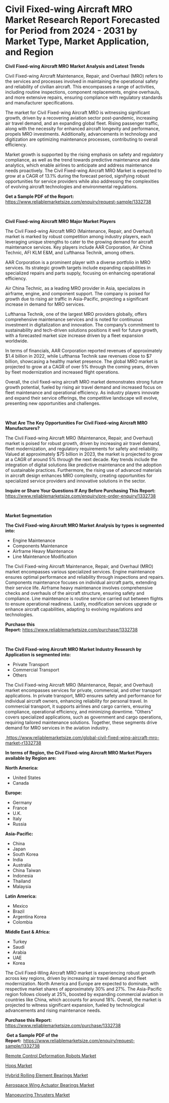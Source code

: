 <p><h1>Civil Fixed-wing Aircraft MRO Market Research Report Forecasted for Period from 2024 -  2031 by Market Type, Market Application, and Region</h1></p><p><strong>Civil Fixed-wing Aircraft MRO Market Analysis and Latest Trends</strong></p>
<p><p>Civil Fixed-wing Aircraft Maintenance, Repair, and Overhaul (MRO) refers to the services and processes involved in maintaining the operational safety and reliability of civilian aircraft. This encompasses a range of activities, including routine inspections, component replacements, engine overhauls, and more extensive repairs, ensuring compliance with regulatory standards and manufacturer specifications.</p><p>The market for Civil Fixed-wing Aircraft MRO is witnessing significant growth, driven by a recovering aviation sector post-pandemic, increasing air travel demand, and an expanding global fleet. Rising passenger traffic, along with the necessity for enhanced aircraft longevity and performance, propels MRO investments. Additionally, advancements in technology and digitization are optimizing maintenance processes, contributing to overall efficiency.</p><p>Market growth is supported by the rising emphasis on safety and regulatory compliance, as well as the trend towards predictive maintenance and data analytics, which enable airlines to anticipate and address maintenance needs proactively. The Civil Fixed-wing Aircraft MRO Market is expected to grow at a CAGR of 13.1% during the forecast period, signifying robust opportunities for service providers while also addressing the complexities of evolving aircraft technologies and environmental regulations.</p></p>
<p><strong>Get a Sample PDF of the Report:&nbsp;</strong> <a href="https://www.reliablemarketsize.com/enquiry/request-sample/1332738?utm_campaign=1349&utm_medium=2&utm_source=Github&utm_content=ia&utm_term=12102024&utm_id=civil-fixed-wing-aircraft-mro">https://www.reliablemarketsize.com/enquiry/request-sample/1332738</a></p>
<p>&nbsp;</p>
<p><strong>Civil Fixed-wing Aircraft MRO Major Market Players</strong></p>
<p><p>The Civil Fixed-wing Aircraft MRO (Maintenance, Repair, and Overhaul) market is marked by robust competition among industry players, each leveraging unique strengths to cater to the growing demand for aircraft maintenance services. Key players include AAR Corporation, Air China Technic, AFI KLM E&M, and Lufthansa Technik, among others.</p><p>AAR Corporation is a prominent player with a diverse portfolio in MRO services. Its strategic growth targets include expanding capabilities in specialized repairs and parts supply, focusing on enhancing operational efficiency.</p><p>Air China Technic, as a leading MRO provider in Asia, specializes in airframe, engine, and component support. The company is poised for growth due to rising air traffic in Asia-Pacific, projecting a significant increase in demand for MRO services.</p><p>Lufthansa Technik, one of the largest MRO providers globally, offers comprehensive maintenance services and is noted for continuous investment in digitalization and innovation. The company’s commitment to sustainability and tech-driven solutions positions it well for future growth, with a forecasted market size increase driven by a fleet expansion worldwide.</p><p>In terms of financials, AAR Corporation reported revenues of approximately $1.4 billion in 2022, while Lufthansa Technik saw revenues close to $7 billion, showcasing a healthy market presence. The global MRO market is projected to grow at a CAGR of over 5% through the coming years, driven by fleet modernization and increased flight operations.</p><p>Overall, the civil fixed-wing aircraft MRO market demonstrates strong future growth potential, fueled by rising air travel demand and increased focus on fleet maintenance and operational efficiency. As industry players innovate and expand their service offerings, the competitive landscape will evolve, presenting new opportunities and challenges.</p></p>
<p>&nbsp;</p>
<p><strong>What Are The Key Opportunities For Civil Fixed-wing Aircraft MRO Manufacturers?</strong></p>
<p><p>The Civil Fixed-wing Aircraft MRO (Maintenance, Repair, and Overhaul) market is poised for robust growth, driven by increasing air travel demand, fleet modernization, and regulatory requirements for safety and reliability. Valued at approximately $75 billion in 2023, the market is projected to grow at a CAGR of around 5% through the next decade. Key trends include the integration of digital solutions like predictive maintenance and the adoption of sustainable practices. Furthermore, the rising use of advanced materials in aircraft design enhances MRO complexity, creating opportunities for specialized service providers and innovative solutions in the sector.</p></p>
<p><strong>Inquire or Share Your Questions If Any Before Purchasing This Report:</strong> <a href="https://www.reliablemarketsize.com/enquiry/pre-order-enquiry/1332738?utm_campaign=1349&utm_medium=2&utm_source=Github&utm_content=ia&utm_term=12102024&utm_id=civil-fixed-wing-aircraft-mro">https://www.reliablemarketsize.com/enquiry/pre-order-enquiry/1332738</a></p>
<p>&nbsp;</p>
<p><strong>Market Segmentation</strong></p>
<p><strong>The Civil Fixed-wing Aircraft MRO Market Analysis by types is segmented into:</strong></p>
<p><ul><li>Engine Maintenance</li><li>Components Maintenance</li><li>Airframe Heavy Maintenance</li><li>Line Maintenance Modification</li></ul></p>
<p><p>The Civil Fixed-wing Aircraft Maintenance, Repair, and Overhaul (MRO) market encompasses various specialized services. Engine maintenance ensures optimal performance and reliability through inspections and repairs. Components maintenance focuses on individual aircraft parts, extending their service life. Airframe heavy maintenance involves comprehensive checks and overhauls of the aircraft structure, ensuring safety and compliance. Line maintenance is routine service carried out between flights to ensure operational readiness. Lastly, modification services upgrade or enhance aircraft capabilities, adapting to evolving regulations and technologies.</p></p>
<p><strong>Purchase this Report:&nbsp;</strong><a href="https://www.reliablemarketsize.com/purchase/1332738?utm_campaign=1349&utm_medium=2&utm_source=Github&utm_content=ia&utm_term=12102024&utm_id=civil-fixed-wing-aircraft-mro">https://www.reliablemarketsize.com/purchase/1332738</a></p>
<p>&nbsp;</p>
<p><strong>The Civil Fixed-wing Aircraft MRO Market Industry Research by Application is segmented into:</strong></p>
<p><ul><li>Private Transport</li><li>Commercial Transport</li><li>Others</li></ul></p>
<p><p>The Civil Fixed-wing Aircraft MRO (Maintenance, Repair, and Overhaul) market encompasses services for private, commercial, and other transport applications. In private transport, MRO ensures safety and performance for individual aircraft owners, enhancing reliability for personal travel. In commercial transport, it supports airlines and cargo carriers, ensuring compliance, operational efficiency, and minimizing downtime. "Others" covers specialized applications, such as government and cargo operations, requiring tailored maintenance solutions. Together, these segments drive demand for MRO services in the aviation industry.</p></p>
<p><a href="https://www.reliablemarketsize.com/global-civil-fixed-wing-aircraft-mro-market-r1332738?utm_campaign=1349&utm_medium=2&utm_source=Github&utm_content=ia&utm_term=12102024&utm_id=civil-fixed-wing-aircraft-mro">&nbsp;https://www.reliablemarketsize.com/global-civil-fixed-wing-aircraft-mro-market-r1332738</a></p>
<p><strong>In terms of Region, the Civil Fixed-wing Aircraft MRO Market Players available by Region are:</strong></p>
<p>
    <p> <strong> North America: </strong>
        <ul>
            <li>United States</li>
            <li>Canada</li>
        </ul>
        </p> 
    <p> <strong> Europe: </strong>
        <ul>
            <li>Germany</li>
            <li>France</li>
            <li>U.K.</li>
            <li>Italy</li>
            <li>Russia</li>
        </ul>
        </p> 
    <p> <strong> Asia-Pacific: </strong>
        <ul>
            <li>China</li>
            <li>Japan</li>
            <li>South Korea</li>
            <li>India</li>
            <li>Australia</li>
            <li>China Taiwan</li>
            <li>Indonesia</li>
            <li>Thailand</li>
            <li>Malaysia</li>
        </ul>
        </p> 
    <p> <strong> Latin America: </strong>
        <ul>
            <li>Mexico</li>
            <li>Brazil</li>
            <li>Argentina Korea</li>
            <li>Colombia</li>
        </ul>
        </p> 
    <p> <strong> Middle East & Africa: </strong>
        <ul>
            <li>Turkey</li>
            <li>Saudi</li>
            <li>Arabia</li>
            <li>UAE</li>
            <li>Korea</li>
        </ul>
    </p>
    </p>
<p><p>The Civil Fixed-Wing Aircraft MRO market is experiencing robust growth across key regions, driven by increasing air travel demand and fleet modernization. North America and Europe are expected to dominate, with respective market shares of approximately 30% and 27%. The Asia-Pacific region follows closely at 25%, boosted by expanding commercial aviation in countries like China, which accounts for around 18%. Overall, the market is projected to witness significant expansion, fueled by technological advancements and rising maintenance needs.</p></p>
<p><strong>Purchase this Report: </strong><a href="https://www.reliablemarketsize.com/purchase/1332738?utm_campaign=1349&utm_medium=2&utm_source=Github&utm_content=ia&utm_term=12102024&utm_id=civil-fixed-wing-aircraft-mro">https://www.reliablemarketsize.com/purchase/1332738</a></p>
<p>&nbsp;<strong>Get a Sample PDF of the Report:&nbsp;&nbsp;</strong><a href="https://www.reliablemarketsize.com/enquiry/request-sample/1332738?utm_campaign=1349&utm_medium=2&utm_source=Github&utm_content=ia&utm_term=12102024&utm_id=civil-fixed-wing-aircraft-mro">https://www.reliablemarketsize.com/enquiry/request-sample/1332738</a></p>
<p><strong></strong></p>
<p><p><a href="https://www.linkedin.com/pulse/remote-control-deformation-robots-market-shifts-strategic-dvhne?utm_campaign=1349&utm_medium=2&utm_source=Github&utm_content=ia&utm_term=12102024&utm_id=civil-fixed-wing-aircraft-mro">Remote Control Deformation Robots Market</a></p><p><a href="https://github.com/DixieGrimes/Market-Research-Report-List-1/blob/main/hops-market.md?utm_campaign=1349&utm_medium=2&utm_source=Github&utm_content=ia&utm_term=12102024&utm_id=civil-fixed-wing-aircraft-mro">Hops Market</a></p><p><a href="https://www.linkedin.com/pulse/emerging-technologies-reshaping-hybrid-rolling-element-bearings-krtje?utm_campaign=1349&utm_medium=2&utm_source=Github&utm_content=ia&utm_term=12102024&utm_id=civil-fixed-wing-aircraft-mro">Hybrid Rolling Element Bearings Market</a></p><p><a href="https://www.linkedin.com/pulse/influencing-factors-aerospace-wing-actuator-bearings-market-1clqc?utm_campaign=1349&utm_medium=2&utm_source=Github&utm_content=ia&utm_term=12102024&utm_id=civil-fixed-wing-aircraft-mro">Aerospace Wing Actuator Bearings Market</a></p><p><a href="https://github.com/ashepherd82/Market-Research-Report-List-6/blob/main/manoeuvring-thrusters-market.md?utm_campaign=1349&utm_medium=2&utm_source=Github&utm_content=ia&utm_term=12102024&utm_id=civil-fixed-wing-aircraft-mro">Manoeuvring Thrusters Market</a></p></p>